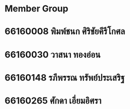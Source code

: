 # Member Group
# 66160008 พิมพ์ชนก ศิริชัยคีรีโกศล
# 66160030 วาสนา ทองอ่อน
# 66160148 รภีพรรณ ทรัพย์ประเสริฐ
# 66160265 ศักดา เอี่ยมอิศรา